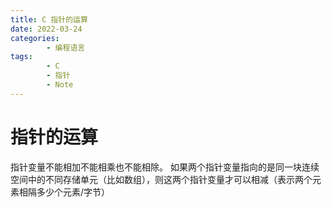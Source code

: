 ```yaml
---
title: C 指针的运算
date: 2022-03-24
categories:
        - 编程语言
tags:
        - C
        - 指针
        - Note
---
```


# 指针的运算

指针变量不能相加不能相乘也不能相除。
如果两个指针变量指向的是同一块连续空间中的不同存储单元（比如数组），则这两个指针变量才可以相减（表示两个元素相隔多少个元素/字节）

